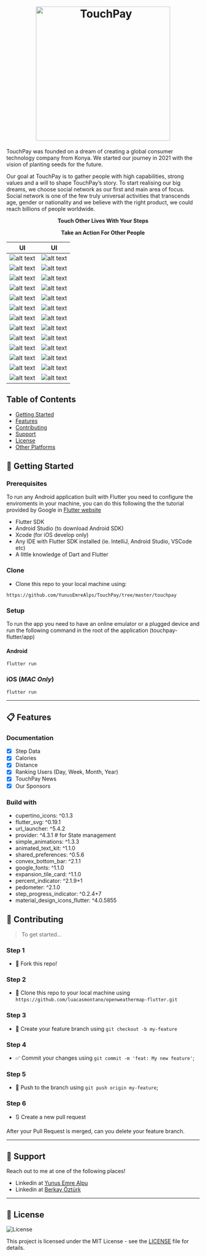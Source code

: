<h1 align="center">
  <a href="https://github.com/YunusEmreAlps/TouchPay/tree/master/touchpay">
    <img alt="TouchPay" src="assets/images/touchpay1.png" width="350px" />
  </a>
</h1>

<p align="left">TouchPay was founded on a dream of creating a global consumer technology company from Konya. We started our journey in 2021 with the vision of planting seeds for the future.</p>

<p align="left">Our goal at TouchPay is to gather people with high capabilities, strong values and a will to shape TouchPay’s story. To start realising our big dreams, we choose social network as our first and main area of focus. Social network is one of the few truly universal activities that transcends age, gender or nationality and we believe with the right product, we could reach billions of people worldwide.</p>

<p align="center">
  <b>Touch Other Lives With Your Steps</b>
</p>

<p align="center">
  <b>Take an Action For Other People</b>
</p>

| UI  | UI |
| ------------- |:-------------:|
| ![alt text](https://github.com/YunusEmreAlps/TouchPay/blob/master/touchpay/ss/1.jpg) | ![alt text](https://github.com/YunusEmreAlps/TouchPay/blob/master/touchpay/ss/2.jpg) |
| ![alt text](https://github.com/YunusEmreAlps/TouchPay/blob/master/touchpay/ss/3.jpg) | ![alt text](https://github.com/YunusEmreAlps/TouchPay/blob/master/touchpay/ss/4.jpg) |
| ![alt text](https://github.com/YunusEmreAlps/TouchPay/blob/master/touchpay/ss/5.jpg) | ![alt text](https://github.com/YunusEmreAlps/TouchPay/blob/master/touchpay/ss/6.jpg) |
| ![alt text](https://github.com/YunusEmreAlps/TouchPay/blob/master/touchpay/ss/7.jpg) | ![alt text](https://github.com/YunusEmreAlps/TouchPay/blob/master/touchpay/ss/8.jpg) |
| ![alt text](https://github.com/YunusEmreAlps/TouchPay/blob/master/touchpay/ss/9.jpg) | ![alt text](https://github.com/YunusEmreAlps/TouchPay/blob/master/touchpay/ss/10.jpg) |
| ![alt text](https://github.com/YunusEmreAlps/TouchPay/blob/master/touchpay/ss/11.jpg) | ![alt text](https://github.com/YunusEmreAlps/TouchPay/blob/master/touchpay/ss/12.jpg) |
| ![alt text](https://github.com/YunusEmreAlps/TouchPay/blob/master/touchpay/ss/13.jpg) | ![alt text](https://github.com/YunusEmreAlps/TouchPay/blob/master/touchpay/ss/14.jpeg) |
| ![alt text](https://github.com/YunusEmreAlps/TouchPay/blob/master/touchpay/ss/15.jpeg) | ![alt text](https://github.com/YunusEmreAlps/TouchPay/blob/master/touchpay/ss/16.jpeg) |
| ![alt text](https://github.com/YunusEmreAlps/TouchPay/blob/master/touchpay/ss/17.jpeg) | ![alt text](https://github.com/YunusEmreAlps/TouchPay/blob/master/touchpay/ss/18.jpeg) |
| ![alt text](https://github.com/YunusEmreAlps/TouchPay/blob/master/touchpay/ss/19.jpeg) | ![alt text](https://github.com/YunusEmreAlps/TouchPay/blob/master/touchpay/ss/20.jpeg) |
| ![alt text](https://github.com/YunusEmreAlps/TouchPay/blob/master/touchpay/ss/21.jpeg) | ![alt text](https://github.com/YunusEmreAlps/TouchPay/blob/master/touchpay/ss/22.jpeg) |
| ![alt text](https://github.com/YunusEmreAlps/TouchPay/blob/master/touchpay/ss/23.jpg) | ![alt text](https://github.com/YunusEmreAlps/TouchPay/blob/master/touchpay/ss/24.jpeg) |
| ![alt text](https://github.com/YunusEmreAlps/TouchPay/blob/master/touchpay/ss/25.jpeg) | ![alt text](https://github.com/YunusEmreAlps/TouchPay/blob/master/touchpay/ss/26.jpeg) |

## Table of Contents
<ul>
  <li><a href="#-getting-started">Getting Started</a></li>
  <li><a href="#-features">Features</a></li>
  <li><a href="#-contributing">Contributing</a></li>
  <li><a href="#-support">Support</a></li>
  <li><a href="#-license">License</a></li>
  <li><a href="#-other-platforms">Other Platforms</a></li>
</ul>

## 🚀 Getting Started

### Prerequisites

To run any Android application built with Flutter you need to configure the enviroments in your machine, you can do this following the the tutorial provided by Google in [Flutter website](https://flutter.dev/docs/get-started/install)

- Flutter SDK
- Android Studio (to download Android SDK)
- Xcode (for iOS develop only)
- Any IDE with Flutter SDK installed (ie. IntelliJ, Android Studio, VSCode etc)
- A little knowledge of Dart and Flutter

### Clone

- Clone this repo to your local machine using:

```
https://github.com/YunusEmreAlps/TouchPay/tree/master/touchpay
```

### Setup

To run the app you need to have an online emulator or a plugged device and run the following command in the root of the application (touchpay-flutter/app)

#### Android
```
flutter run
``` 
### iOS (_MAC Only_)

```
flutter run
``` 

---

## 📋 Features

### Documentation

- [x] Step Data
- [x] Calories
- [x] Distance
- [x] Ranking Users (Day, Week, Month, Year)
- [x] TouchPay News
- [x] Our Sponsors

### Build with
  - cupertino_icons: ^0.1.3
  - flutter_svg: ^0.19.1
  - url_launcher: ^5.4.2
  - provider: ^4.3.1 # for State management
  - simple_animations: ^1.3.3
  - animated_text_kit: ^1.1.0
  - shared_preferences: ^0.5.6
  - convex_bottom_bar: ^2.1.1
  - google_fonts: ^1.1.0
  - expansion_tile_card: ^1.1.0
  - percent_indicator: ^2.1.9+1
  - pedometer: ^2.1.0
  - step_progress_indicator: ^0.2.4+7
  - material_design_icons_flutter: ^4.0.5855

## 🤔 Contributing

> To get started...

### Step 1

- 🍴 Fork this repo!

### Step 2

- 👯 Clone this repo to your local machine using `https://github.com/luacasmontano/openweathermap-flutter.git`

### Step 3

- 🎋 Create your feature branch using `git checkout -b my-feature`

### Step 4

- ✅ Commit your changes using `git commit -m 'feat: My new feature'`;

### Step 5

- 📌 Push to the branch using `git push origin my-feature`;

### Step 6

- 🔃 Create a new pull request

After your Pull Request is merged, can you delete your feature branch.

---

## 📌 Support

Reach out to me at one of the following places!

- Linkedin at [Yunus Emre Alpu](https://www.linkedin.com/inyunus-emre-alpu-5b1496151)
- Linkedin at [Berkay Öztürk](https://www.linkedin.com/in/berkay-öztürk-0694a4208/)

---

## 📝 License

<img alt="License" src="https://img.shields.io/badge/license-MIT-%2304D361">

This project is licensed under the MIT License - see the [LICENSE](LICENSE) file for details.




